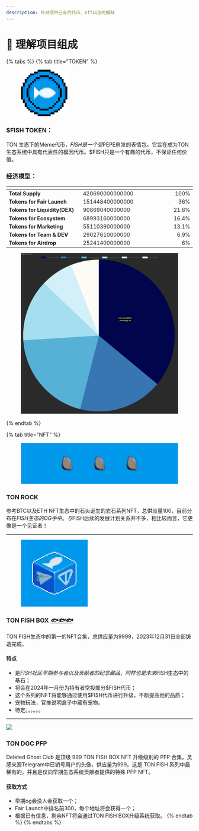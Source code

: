 ```yaml
---
description: 针对项目已有的代币、nft玩法的解释
---
```


# 📎 理解项目组成



{% tabs %}
{% tab title="TOKEN" %}
<div align="left" data-full-width="false">

<figure><img src="../.gitbook/assets/BLUECOIN2.11d31785642ba25c2090.gif" alt="" width="125"><figcaption></figcaption></figure>

</div>

### $FISH TOKEN：

TON 生态下的Meme代币，$FISH 是一个受$PEPE启发的表情包。它旨在成为TON生态系统中具有代表性的模因代币。$FISH只是一个有趣的代币，不保证任何价值。

### 经济模型：

<table><thead><tr><th width="265"></th><th width="316" data-type="number"></th><th align="right"></th></tr></thead><tbody><tr><td><strong>Total Supply</strong></td><td>420690000000000</td><td align="right">100%</td></tr><tr><td><strong>Tokens for Fair Launch</strong></td><td>151448400000000</td><td align="right">36%</td></tr><tr><td><strong>Tokens for Liquidity(DEX)</strong></td><td>90869040000000</td><td align="right">21.6%</td></tr><tr><td><strong>Tokens for Ecosystem</strong></td><td>68993160000000</td><td align="right">16.4%</td></tr><tr><td><strong>Tokens for Marketing</strong></td><td>55110390000000</td><td align="right">13.1%</td></tr><tr><td><strong>Tokens for Team &#x26; DEV</strong></td><td>29027610000000</td><td align="right">6.9%</td></tr><tr><td><strong>Tokens for Airdrop</strong></td><td>25241400000000</td><td align="right">6%</td></tr></tbody></table>

<figure><img src="../.gitbook/assets/Snipaste_2023-12-31_04-05-16.png" alt=""><figcaption></figcaption></figure>
{% endtab %}

{% tab title="NFT" %}
<div data-full-width="true">

<figure><img src="../.gitbook/assets/13.png" alt=""><figcaption></figcaption></figure>

</div>

### TON ROCK

参考BTC以及ETH NFT生态中的石头诞生的岩石系列NFT，总供应量100，目前分布在$FISH生态的OG手中。与$FISH后续的发展计划关系并不多，相比较而言，它更像是一个见证者！

***

<div align="left">

<figure><img src="../.gitbook/assets/9 (1).png" alt="" width="180"><figcaption></figcaption></figure>

</div>

### TON FISH BOX  [_🐟🐟🐟_](https://getgems.io/collection/EQAGVA6W54JOlp2Y2-\_O6mgjJoMSrKYPxej8qlYqPSjFwmKn)

TON FISH生态中的第一的NFT合集，总供应量为9999，2023年12月31日全部铸造完成。

#### **特点**

* 是$FISH社区早期参与者以及贡献者的纪念藏品，同样也是未来$FISH生态中的基石；
* 将会在2024年一月份为持有者空投部分$FISH代币；
* 这个系列的NFT将能够通过使用$FISH代币进行升级，不断提高他的品质；
* 宠物玩法，官推说明盒子中藏有宠物。
* 待定。。。。。。

***

![](../.gitbook/assets/photo\_2023-12-28\_12-06-23.gif)

### TON DGC PFP

Deleted Ghost Club 是顶级 999 TON FISH BOX NFT 升级级别的 PFP 合集，灵感来源Telegram中已销号用户的头像，供应量为999。这是 TON FISH 系列中最稀有的，并且是仅向早期生态系统贡献者提供的特殊 PFP NFT。

#### 获取方式

* 早期og会没人会获取一个；
* Fair Launch中排名前300，每个地址将会获得一个；
* 根据已有信息，剩余NFT将会通过TON FISH BOX升级系统获取。
{% endtab %}
{% endtabs %}








